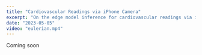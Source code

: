 ```yaml
---
title: "Cardiovascular Readings via iPhone Camera"
excerpt: "On the edge model inference for cardiovascular readings via iPhone camera"
date: "2023-05-05"
video: "eulerian.mp4"
---
```

Coming soon